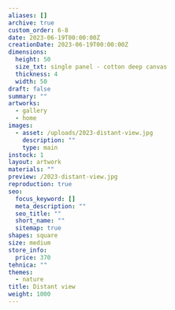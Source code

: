 ```yaml
---
aliases: []
archive: true
custom_order: 6-8
date: 2023-06-19T00:00:00Z
creationDate: 2023-06-19T00:00:00Z
dimensions:
  height: 50
  size_txt: single panel - cotton deep canvas
  thickness: 4
  width: 50
draft: false
summary: ""
artworks:
  - gallery
  - home
images:
  - asset: /uploads/2023-distant-view.jpg
    description: ""
    type: main
instock: 1
layout: artwork
materials: ""
preview: /2023-distant-view.jpg
reproduction: true
seo:
  focus_keyword: []
  meta_description: ""
  seo_title: ""
  short_name: ""
  sitemap: true
shapes: square
size: medium
store_info:
  price: 370
tehnica: ""
themes:
  - nature
title: Distant view
weight: 1000
---
```

